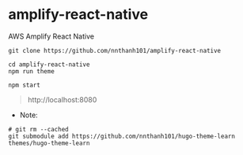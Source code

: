 # amplify-react-native
AWS Amplify React Native

```
git clone https://github.com/nnthanh101/amplify-react-native

cd amplify-react-native
npm run theme

npm start
```

> http://localhost:8080

* Note:

```
# git rm --cached
git submodule add https://github.com/nnthanh101/hugo-theme-learn themes/hugo-theme-learn
```
